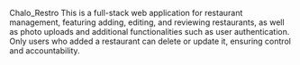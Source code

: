 Chalo_Restro
This is a full-stack web application for restaurant management, featuring adding, editing, and reviewing restaurants, as well as photo uploads and additional functionalities such as user authentication. Only users who added a restaurant can delete or update it, ensuring control and accountability.

